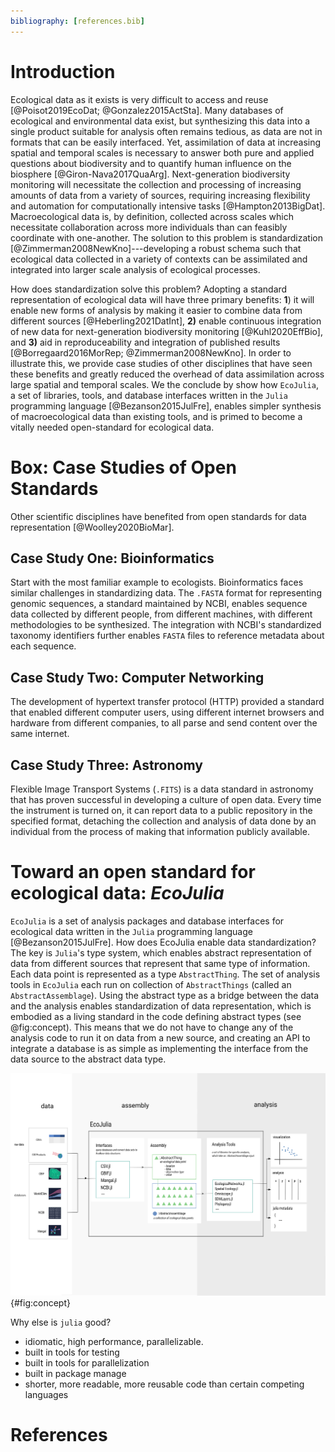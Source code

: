 ```yaml
---
bibliography: [references.bib]
---
```


# Introduction

Ecological data as it exists is very difficult to access and reuse
[@Poisot2019EcoDat; @Gonzalez2015ActSta]. Many databases of ecological and
environmental data exist, but synthesizing this data into a single product
suitable for analysis often remains tedious, as data are not in formats that can
be easily interfaced. Yet, assimilation of data at increasing spatial and
temporal scales is necessary to answer both pure and applied questions about
biodiversity and to quantify human influence on the biosphere
[@Giron-Nava2017QuaArg]. Next-generation biodiversity monitoring will
necessitate the collection and processing of increasing amounts of data from a
variety of sources, requiring increasing flexibility and automation for
computationally intensive tasks [@Hampton2013BigDat]. Macroecological data is,
by definition, collected across scales which necessitate collaboration across
more individuals than can feasibly coordinate with one-another. The solution to
this problem is standardization [@Zimmerman2008NewKno]---developing a robust
schema such that ecological data collected in a variety of contexts can be
assimilated and integrated into larger scale analysis of ecological processes.

How does standardization solve this problem? Adopting a standard representation
of ecological data will have three primary benefits: **1**) it will enable new
forms of analysis by making it easier to combine data from different sources
[@Heberling2021DatInt], **2)** enable continuous integration of new data for
next-generation biodiversity monitoring [@Kuhl2020EffBio], and **3)** aid in
reproduceability and integration of published results [@Borregaard2016MorRep;
@Zimmerman2008NewKno]. In order to illustrate this, we provide case studies of
other disciplines that have seen these benefits and greatly reduced the overhead
of data assimilation across large spatial and temporal scales. We the conclude
by show how `EcoJulia`, a set of libraries, tools, and database interfaces
written in the `Julia` programming language [@Bezanson2015JulFre], enables
simpler synthesis of macroecological data than existing tools, and is primed to
become a vitally needed open-standard for ecological data.


# Box: Case Studies of Open Standards

Other scientific disciplines have benefited from open standards for data
representation [@Woolley2020BioMar].

## Case Study One: Bioinformatics

Start with the most familiar example to ecologists. Bioinformatics faces similar
challenges in standardizing data. The `.FASTA` format for representing genomic
sequences, a standard maintained by NCBI, enables sequence
data collected by different people, from different machines, with different
methodologies to be synthesized. The integration with NCBI's standardized taxonomy
identifiers further enables `FASTA` files to reference metadata about each
sequence.

## Case Study Two: Computer Networking

The development of hypertext transfer protocol (HTTP) provided a standard that
enabled different computer users, using different internet browsers and hardware
from different companies, to all parse and send content over the same internet.

## Case Study Three: Astronomy

Flexible Image Transport Systems (`.FITS`) is a data standard in astronomy that
has proven successful in developing a culture of open data. Every time the
instrument is turned on, it can report data to a public repository in the
specified format, detaching the collection and analysis of data done by an
individual from the process of making that information publicly available.


# Toward an open standard for ecological data: _EcoJulia_

`EcoJulia` is a set of analysis packages and database interfaces for ecological
data written in the `Julia` programming language [@Bezanson2015JulFre]. How does
EcoJulia enable data standardization? The key is `Julia`'s type system, which
enables abstract representation of data from different sources that represent
that same type of information. Each data point is represented as a type
`AbstractThing`. The set of analysis tools in `EcoJulia` each run on collection
of `AbstractThings` (called an `AbstractAssemblage`). Using the abstract type as
a bridge between the data and the analysis enables standardization of data
representation, which is embodied as a living standard in the code defining
abstract types (see @fig:concept). This means that we do not have to change any
of the analysis code to run it on data from a new source, and creating an API to
integrate a database is as simple as implementing the interface from the data
source to the abstract data type.

![the caption](./figures/concept.png){#fig:concept}


Why else is `julia` good?

- idiomatic, high performance, parallelizable.
- built in tools for testing
- built in tools for parallelization
- built in package manage
- shorter, more readable, more reusable code than certain competing languages



# References
